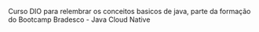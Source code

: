 Curso DIO para relembrar os conceitos basicos de java, parte da formação do Bootcamp Bradesco - Java Cloud Native
